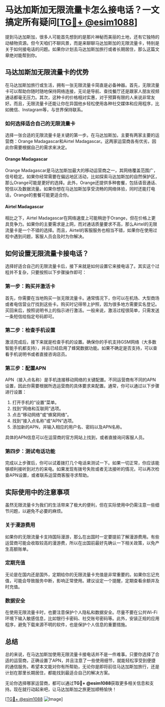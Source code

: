 # 马达加斯加无限流量卡怎么接电话？一文搞定所有疑问[[TG💪+ @esim1088](https://t.me/s/esim1088)]

提到马达加斯加，很多人可能首先想到的是那片神秘而美丽的土地，还有它独特的动植物资源。但今天咱们不聊风景，而是来聊聊马达加斯加的无限流量卡，特别是关于如何接电话的问题。如果你计划去马达加斯加旅行或者长期居住，那么这篇文章绝对能帮到你。

## 马达加斯加无限流量卡的优势

在马达加斯加旅行或生活，拥有一张无限流量卡简直是必备神器。首先，无限流量卡可以帮助你随时随地保持网络连接，无论是导航、查找餐厅还是跟家人朋友视频通话都毫无压力。其次，这种卡的价格相对实惠，对于预算有限的人来说非常友好。而且，无限流量卡还能让你在异国他乡轻松使用各种社交媒体和应用程序，比如微信、Instagram等，与世界保持联系。

### **如何选择适合自己的无限流量卡**

选择一张合适的无限流量卡是关键的第一步。在马达加斯加，主要有两家主要的运营商：Orange Madagascar和Airtel Madagascar。这两家运营商各有优劣，因此你需要根据自己的需求来决定。

#### Orange Madagascar

Orange Madagascar是马达加斯加最大的移动运营商之一，其网络覆盖范围广，信号稳定。如果你经常需要在偏远地区活动，比如探索马达加斯加的自然保护区，那么Orange可能是更好的选择。此外，Orange还提供多种套餐，包括语音通话、短信以及数据流量。如果你想在马达加斯加享受流畅的网络体验，同时还能打电话，Orange的套餐可能更适合你。

#### Airtel Madagascar

相比之下，Airtel Madagascar在网络速度上可能稍逊于Orange，但在价格上更具竞争力。如果你的主要需求是上网，而对通话质量要求不高，那么Airtel的无限流量卡是一个不错的选择。而且，Airtel的客服服务也相当不错，如果你在使用过程中遇到问题，客服人员会及时为你解决。

## 如何设置无限流量卡接电话？

选择好适合自己的无限流量卡后，接下来就是如何设置它来接电话了。其实这个过程并不复杂，只要按照以下步骤操作即可：

### 第一步：购买并激活卡

首先，你需要在当地购买一张无限流量卡。通常情况下，你可以在机场、大型商场或者电信营业厅找到这些卡。购买时记得带上护照，因为很多地方需要实名登记。买回来后，按照说明书上的指示进行激活。一般来说，激活过程很简单，只需发送一条短信给指定号码即可。

### 第二步：检查手机设置

激活完成后，接下来就是检查手机的设置。确保你的手机支持GSM网络（大多数智能手机都支持），并且已经启用了蜂窝数据功能。如果不确定是否支持，可以查看手机说明书或者直接咨询店员。

### 第三步：配置APN

APN（接入点名称）是手机连接移动网络的关键配置。不同运营商有不同的APN设置，因此你需要根据所选运营商的具体要求来配置。通常，你可以通过以下步骤进行设置：

1. 打开手机的“设置”菜单。
2. 找到“网络和互联网”选项。
3. 点击“移动网络”或“蜂窝网络”。
4. 找到“接入点名称”或“APN”选项。
5. 添加新的APN，并输入相应的用户名、密码以及APN名称。

具体的APN信息可以在运营商的官方网站上找到，或者直接询问客服人员。

### 第四步：测试电话功能

完成以上步骤后，你可以试着拨打几个电话来测试一下。如果一切正常，你应该能够顺利接听到对方的来电。如果发现有拨号失败或者无法接听的情况，可以再次检查APN设置，或者联系运营商客服寻求帮助。

## 实际使用中的注意事项

虽然无限流量卡为我们的生活带来了极大的便利，但在实际使用中仍需注意一些细节问题，以避免不必要的麻烦。

### 关于漫游费用

如果你的无限流量卡支持国际漫游，那么在出国时一定要提前了解漫游费用。有些运营商可能会收取较高的漫游费，所以在出国前最好先确认一下相关政策，以免产生高额账单。

### 定期充值

无论是在国内还是国外，定期给你的无限流量卡充值是非常重要的。如果你忘记充值，可能会导致服务中断，影响正常使用。建议设定一个提醒，定期查看余额并及时充值。

### 数据安全

在使用无限流量卡时，也要注意保护个人隐私和数据安全。尽量不要在公共Wi-Fi环境下输入敏感信息，比如银行卡密码、社交账号密码等。此外，安装正规的应用程序，避免下载来源不明的软件，也是保护个人信息的重要措施。

## 总结

总的来说，在马达加斯加使用无限流量卡接电话并不是一件难事。只要你选择了合适的运营商，正确设置了APN，并且注意了一些使用细节，就能轻松享受到便捷的通信服务。希望本文能对你有所帮助，无论你是即将前往马达加斯加旅行，还是计划在那里长期居住，都能找到最适合自己的解决方案。

无论你选择哪家运营商，都可以通过**TG💪+ @esim1088**获取更多相关信息和支持。现在就行动起来吧，让马达加斯加之旅更加顺畅愉快！

[[TG💪+ @esim1088](https://t.me/s/esim1088) ![Image](https://i.postimg.cc/4NQfJmqS/Snipaste-2025-05-13-00-14-12.png)]